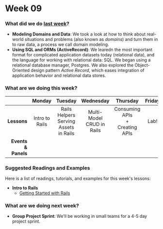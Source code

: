# Week 09

### What did we do [last week](/w08/README.md)?

- **Modeling Domains and Data**: We took a look at how to think about real-world
  situations and problems (also known as *domains*) and turn them in to raw
  data, a process we call domain modeling.
- **Using SQL and ORMs (ActiveRecord)**: We learedn the most important format for 
  complicated application datasets today (relational data), and the language for
  working with relational data: SQL. We began using a relational database 
  manager, Postgres. We also explored the Object-Oriented design pattern *Active Record*, which eases integration of application behavior and relational data stores.

### What are we doing this week?

|    | Monday | Tuesday | Wednesday | Thursday | Friday |
|---:|:------:|:-------:|:---------:|:--------:|:------:|
| **Lessons** | Intro to Rails | Rails Helpers <br> Serving Assets in Rails | Multi-Model CRUD in Rails | Consuming APIs<br>+<br>Creating APIs | Lab! |
| **Events &amp; Panels** | | | | | |

### Suggested Readings and Examples

Here is a list of readings, tutorials, and examples for this week's lessons:

- **Intro to Rails**
  * [Getting Started with Rails](http://guides.rubyonrails.org/getting_started.html)

### What are we doing next week?

- **Group Project Sprint**: We'll be working in small teams for a 4-5 day project sprint. 
